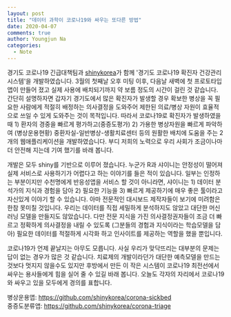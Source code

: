 ```yaml
---
layout: post
title: "데이터 과학이 코로나19와 싸우는 또다른 방법"
date: 2020-04-07
comments: true
author: Youngjun Na
categories:
  - Note
---
```


경기도 코로나19 긴급대책팀과 [shinykorea](https://github.com/shinykorea)가 함께 '경기도 코로나19 확진자 건강관리 시스템'을 개발하였습니다. 3월의 첫째날 오후 미팅 이후, 다음날 새벽에 첫 프로토타입 앱이 만들어 졌고 실제 사용에 배치되기까지 약 보름 정도의 시간이 걸린 것 같습니다. 간단히 설명하자면 갑자기 경기도에서 많은 확진자가 발생할 경우 확보한 병상을 꼭 필요한 사람에게 적절히 배정하는 의사결정을 도와주어 제한된 의료/병상 자원이 효율적으로 쓰일 수 있게 도와주는 것이 목적입니다. 따라서 코로나19로 확진자가 발생하였을 때 1) 환자의 경중을 빠르게 평가하고(중증도평가) 2) 가용한 병상자원을 빠르게 파악하여 (병상운용현황) 중환자실-일반병상-생활치료센터 등의 원활한 배치에 도움을 주는 2개의 웹애플리케이션을 개발하였습니다. 부디 저희의 노력으로 우리 사회가 조금이나마 더 안전해 지는데 기여 했기를 바래 봅니다.

개발은 모두 shiny를 기반으로 이루어 졌습니다. 누군가 R과 샤이니는 안정성이 떨어져 실제 서비스로 사용하기가 어렵다고 하는 이야기를 들은 적이 있습니다. 일부는 인정하는 부분이지만 수천명에게 반응성앱을 서비스 할 것이 아니라면, 샤이니는 1) 데이터 분석가의 지식과 경험을 담아 2) 필요한 기능을 3) 빠르게 제공하기에 매우 좋은 툴이라고 자신있게 이야기 할 수 있습니다. 아마 전문적인 대시보드 제작자들이 보기에 미려함은 한참 못미칠 것입니다. 우리는 데이터를 직접 세밀하게 분석하지도 않았고 대단한 머신러닝 모델을 만들지도 않았습니다. 다만 전문 지식을 가진 의사결정권자들이 조금 더 빠르고 정확하게 의사결정을 내릴 수 있도록 (그분들의 경험과 지식이라는 학습모델을 담아) 필요한 데이터를 적절하게 시각화 하고 인사이트를 제공하는 역할을 했을 뿐입니다. 

코로나19가 언제 끝날지는 아무도 모릅니다. 사실 우리가 맞닥뜨리는 대부분의 문제는 답이 없는 경우가 많은 것 같습니다. 치료제의 개발이라던가 대단한 예측모델을 만드는 것보다 멋지지 않을수도 있지만 후방에서 만든 이 작은 시스템이 코로나19 최전선에서 싸우는 용사들에게 힘을 실어 줄 수 있길 바래 봅니다. 오늘도 각자의 자리에서 코로나19와 싸우고 있을 모두에게 경의를 표합니다.

병상운용앱: https://github.com/shinykorea/corona-sickbed  
중증도분류앱: https://github.com/shinykorea/corona-triage